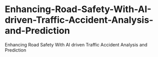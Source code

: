 # Enhancing-Road-Safety-With-AI-driven-Traffic-Accident-Analysis-and-Prediction
Enhancing Road Safety With AI driven Traffic Accident Analysis and Prediction

